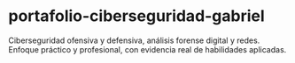 # portafolio-ciberseguridad-gabriel
Ciberseguridad ofensiva y defensiva, análisis forense digital y redes. Enfoque práctico y profesional, con evidencia real de habilidades aplicadas.
